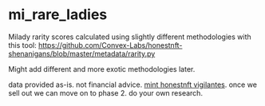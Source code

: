 # mi_rare_ladies
Milady rarity scores calculated using slightly different methodologies with this tool:
https://github.com/Convex-Labs/honestnft-shenanigans/blob/master/metadata/rarity.py

Might add different and more exotic methodologies later.

data provided as-is. 
not financial advice.
[mint honestnft vigilantes](https://www.vigilante.honestnft.xyz/). once we sell out we can move on to phase 2. 
do your own research.
